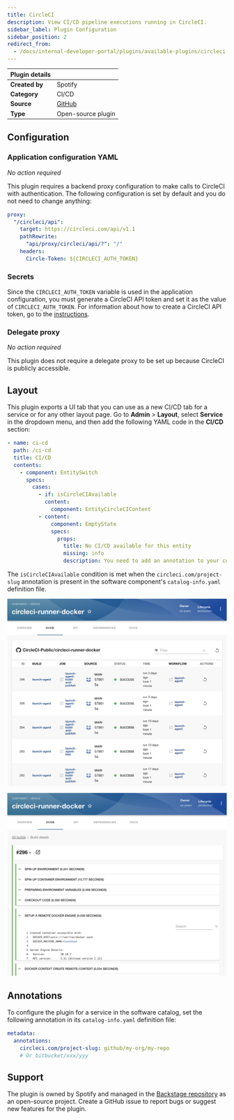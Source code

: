 ```yaml
---
title: CircleCI
description: View CI/CD pipeline executions running in CircleCI.
sidebar_label: Plugin Configuration
sidebar_position: 2
redirect_from:
  - /docs/internal-developer-portal/plugins/available-plugins/circleci
---
```


| Plugin details |                                                                               |
| -------------- | ----------------------------------------------------------------------------- |
| **Created by** | Spotify                                                                       |
| **Category**   | CI/CD                                                                         |
| **Source**     | [GitHub](https://github.com/CircleCI-Public/backstage-plugin/tree/main/plugins/circleci#circleci-plugin) |
| **Type**       | Open-source plugin                                                            |

## Configuration

### Application configuration YAML

_No action required_

This plugin requires a backend proxy configuration to make calls to CircleCI with authentication. The following configuration is set by default and you do not need to change anything:

```yaml
proxy:
  "/circleci/api":
    target: https://circleci.com/api/v1.1
    pathRewrite:
      "api/proxy/circleci/api/?": "/"
    headers:
      Circle-Token: ${CIRCLECI_AUTH_TOKEN}
```

### Secrets

Since the `CIRCLECI_AUTH_TOKEN` variable is used in the application configuration, you must generate a CircleCI API token and set it as the value of `CIRCLECI_AUTH_TOKEN`. For information about how to create a CircleCI API token, go to the [instructions](https://circleci.com/docs/api/#add-an-api-token).

### Delegate proxy

_No action required_

This plugin does not require a delegate proxy to be set up because CircleCI is publicly accessible.

## Layout

This plugin exports a UI tab that you can use as a new CI/CD tab for a service or for any other layout page. Go to **Admin** > **Layout**, select **Service** in the dropdown menu, and then add the following YAML code in the **CI/CD** section:

```yaml
- name: ci-cd
  path: /ci-cd
  title: CI/CD
  contents:
    - component: EntitySwitch
      specs:
        cases:
          - if: isCircleCIAvailable
            content:
              component: EntityCircleCIContent
          - content:
              component: EmptyState
              specs:
                props:
                  title: No CI/CD available for this entity
                  missing: info
                  description: You need to add an annotation to your component if you want to enable CI/CD for it. You can read more about annotations in Backstage by clicking the button below.
```

The `isCircleCIAvailable` condition is met when the `circleci.com/project-slug` annotation is present in the software component's `catalog-info.yaml` definition file.

![](./static/circle-ci-pipeline-details.png)

![](./static/circle-ci-build-details.png)

## Annotations

To configure the plugin for a service in the software catalog, set the following annotation in its `catalog-info.yaml` definition file:

```yaml
metadata:
  annotations:
    circleci.com/project-slug: github/my-org/my-repo
    # Or bitbucket/xxx/yyy
```

## Support

The plugin is owned by Spotify and managed in the [Backstage repository](https://github.com/CircleCI-Public/backstage-plugin) as an open-source project. Create a GitHub issue to report bugs or suggest new features for the plugin.
